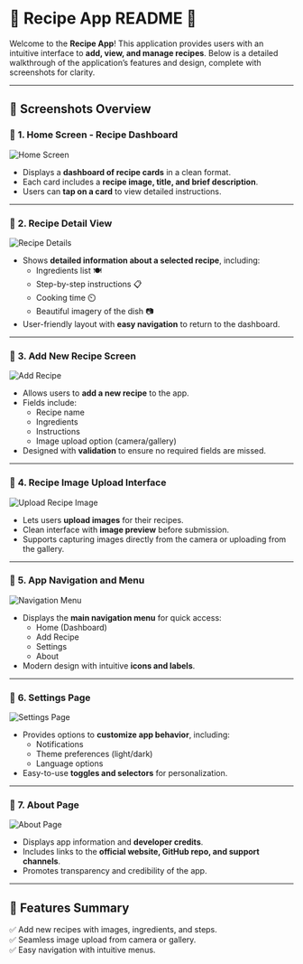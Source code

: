 # 🍲 Recipe App README 📖

Welcome to the **Recipe App**! This application provides users with an intuitive interface to **add, view, and manage recipes**. Below is a detailed walkthrough of the application’s features and design, complete with screenshots for clarity.

---

## 🌟 Screenshots Overview

### 📸 **1. Home Screen - Recipe Dashboard**
![Home Screen](file-6Zd7B2kHWb1VsQm2kQQPpU)
- Displays a **dashboard of recipe cards** in a clean format.
- Each card includes a **recipe image, title, and brief description**.
- Users can **tap on a card** to view detailed instructions.

---

### 📸 **2. Recipe Detail View**
![Recipe Details](file-XbP6oR88EPs42jiqRWgBhj)
- Shows **detailed information about a selected recipe**, including:
  - Ingredients list 🍽️
  - Step-by-step instructions 📋
  - Cooking time ⏲️
  - Beautiful imagery of the dish 📷
- User-friendly layout with **easy navigation** to return to the dashboard.

---

### 📸 **3. Add New Recipe Screen**
![Add Recipe](file-2j4hKL3zUdjNpfRStVSxZ3)
- Allows users to **add a new recipe** to the app.
- Fields include:
  - Recipe name
  - Ingredients
  - Instructions
  - Image upload option (camera/gallery)
- Designed with **validation** to ensure no required fields are missed.

---

### 📸 **4. Recipe Image Upload Interface**
![Upload Recipe Image](file-NKyv1yWx3ZhB1xg7x1K48E)
- Lets users **upload images** for their recipes.
- Clean interface with **image preview** before submission.
- Supports capturing images directly from the camera or uploading from the gallery.

---

### 📸 **5. App Navigation and Menu**
![Navigation Menu](file-Xjiku897v5VRP1RAuEJG1R)
- Displays the **main navigation menu** for quick access:
  - Home (Dashboard)
  - Add Recipe
  - Settings
  - About
- Modern design with intuitive **icons and labels**.

---

### 📸 **6. Settings Page**
![Settings Page](file-AcTDqi6mV1neLF98qLtRqt)
- Provides options to **customize app behavior**, including:
  - Notifications
  - Theme preferences (light/dark)
  - Language options
- Easy-to-use **toggles and selectors** for personalization.

---

### 📸 **7. About Page**
![About Page](file-TuoVpYLfuSo6um8FWqEkL5)
- Displays app information and **developer credits**.
- Includes links to the **official website, GitHub repo, and support channels**.
- Promotes transparency and credibility of the app.

---

## 🚀 Features Summary
✅ Add new recipes with images, ingredients, and steps.  
✅ Seamless image upload from camera or gallery.  
✅ Easy navigation with intuitive menus.  
